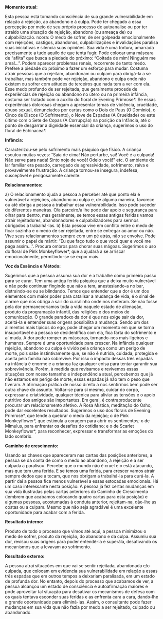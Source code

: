 **Momento atual:**

 Esta pessoa está tomando consciência de sua grande vulnerabilidade em relação à rejeição, ao abandono e à culpa. Pode ter chegado a essa percepção por meio de seu próprio processo de autoanalise ou por ter atraído uma situação de rejeição, abandono (ou ameaça de) ou culpabilização.  ncora: O medo de sofrer, de ser golpeada emocionalmente com rejeições, castigos, abandonos, culpabilizações e invalidações paralisa suas iniciativas e silencia suas opiniões. Sua vida é uma tortura, amarrada precisamente a tudo aquilo de que tenta fugir. Pode colocar uma máscara de “aflita” que busca a piedade do próximo: “Coitada de mim! Ninguém me ama!...”. Podem aparecer problemas renais, recorrente de tanto medo. Prefere a piedade do próximo a fazer um esforço para mudar. Costuma atrair pessoas que a rejeitam, abandonam ou culpam para obrigá-la a se trabalhar, mas também pode ver rejeição, abandono e culpa onde não existem ou sofrer com atitudes de terceiros que nada tem a ver com ela. Esse medo profundo de ser rejeitada, que geralmente procede de experiências de rejeição ou abandono no útero ou na primeira infância, costuma ser tratado com o auxílio do floral de Evening Primrose*. Se essas experiências dolorosas chegam a apresentar temas de violência, crueldade, abuso sexual, denunciados por cartas como o Dois de Paus (O Domínio), o Cinco de Discos (O Sofrimento), o Nove de Espadas (A Crueldade) ou este último com o Sete de Copas (A Corrupção) na posição da Infância, até o ponto de desgarrar a dignidade essencial da criança, sugerimos o uso do floral de Echinacea*. 


**Infância:**

 Caracterizou-se pelo sofrimento mais psíquico que físico. A criança escutou muitas vezes: “Saia de cima! Não perturbe, sai! Você é a culpada! Não serve para nada! Sinto nojo de você! Odeio você!” etc. O ambiente do lar familiar era pesado, carregado de agressividade, sofrimento, raiva e provavelmente frustração. A criança tornou-se insegura, indefesa, susceptível e perigosamente carente. 


**Relacionamentos:**

 a) O relacionamento ajuda a pessoa a perceber até que ponto ela é vulnerável a rejeições, abandono ou culpa e, de alguma maneira, favorece ou até obriga a pessoa a trabalhar essa vulnerabilidade. Isso pode suceder de diferentes maneiras. O/a parceiro/a lhe pode dar apoio e segurança para olhar para dentro, mas geralmente, se temos essas antigas feridas vamos atrair rejeitadores, abandonadores e culpabilizadores para sermos obrigados a trabalhá-las. b) Esta pessoa vive em conflito entre o medo de ficar sozinha e o medo de ser rejeitada, entre se entregar ao amor ou não. Vive seus relacionamentos sempre com um pé atrás, não se envolve. Pode assumir o papel de mártir: “Eu que faço tudo o que você quer e você me paga assim...”. Procura ombros para chorar suas mágoas. Sugerimos o uso do floral de Pink Monkeyflower*, que a ajudará a se arriscar emocionalmente, permitindo-se se expor mais. 


**Voz da Essência e Método:**

 Sugerimos que a pessoa assuma sua dor e a trabalhe como primeiro passo para se curar. Tem uma antiga ferida psíquica que a deixa muito vulnerável e não pode continuar fingindo que não a tem, anestesiando-a no bar, distraindo-se ou se blindando. Temos que entender que a dor é um dos elementos com maior poder para catalisar a mudança de vida, é o sinal de alarme que nos obriga a sair do curralinho onde nos meteram. Se não fosse pela dor permaneceríamos toda a vida naquele estado de alienação, produto da programação infantil, das religiões e dos meios de comunicação. O grande paradoxo da dor é que nos exige sair da dor, aceitá-la e entender suas origens possibilita a mudança. Sendo um dos alimentos mais típicos do ego, pode chegar um momento em que se torna insuportável e a pessoa se desidentifica com ela, fica farta do sofrimento e aí muda. A dor pode romper as máscaras, tornando-nos mais ligeiros e humanos. Sempre é uma oportunidade para crescer. Na infância qualquer rejeição, abandono ou culpa é vivido pela criança como um perigo de morte, pois sabe instintivamente que, se não é nutrida, cuidada, protegida e aceita pela família não sobrevive. Por isso o impacto dessas três espadas na infância é enorme e a criança faz qualquer coisa para tentar garantir sua sobrevivência. Porém, à medida que revisamos e revivemos essas situações com nosso tamanho e independência atual, percebemos que já não estamos em perigo de morte, essas espadas já não tem o peso que tiveram. A afirmação prática de nosso direito a nos sentirmos bem pode ser outra chave do assunto. Voltar-se para si mesmo, cuidar do corpo, expressar a criatividade, qualquer técnica para aliviar as tensões e o apoio nutritivo dos amigos são importantes. Em geral, é contraproducente procurar um relacionamento afetivo. A Rosa Mística, meditação do Osho, pode dar excelentes resultados. Sugerimos o uso dos florais de Evening Primrose*, que tende a quebrar o medo da rejeição; o de Pink Monkeyflower*, que estimula a coragem para abrir os sentimentos; o de Mimulus, para enfrentar os desafios do cotidiano; e o de Scarlet Monkeyflower*, para reconhecer, expressar e transformar as emoções do lado sombrio. 


**Caminho de crescimento:**

 Usando as chaves que apareceram nas cartas das posições anteriores, a pessoa se dá conta de como o medo ao abandono, à rejeição e a ser culpada a paralisou. Percebe que o mundo não é cruel e o está atacando, mas que tem uma ferida. E se temos uma ferida, para crescer vamos atrair sempre dedos que a tocam, que nos obrigam a trabalhá-la para curá-la. A partir daí a pessoa fica menos vulnerável a essas estocadas emocionais. Há um caso interessante nesta posição. A pessoa já fez certas mudanças em sua vida ilustradas pelas cartas anteriores do Caminho de Crescimento (lembrem que acabamos colocando quatro cartas para esta posição) e algumas pessoas, acostumadas à conduta anterior, rejeitam-na, dão-lhe as costas ou a culpam. Mesmo que não seja agradável é uma excelente oportunidade para acabar com a ferida. 


**Resultado interno:**

 Produto de todo o processo que vimos até aqui, a pessoa minimizou o medo de sofrer, produto da rejeição, do abandono e da culpa. Assumiu sua dor, revisou suas origens para poder entendê-la e superála, desativando os mecanismos que a levavam ao sofrimento. 


**Resultado externo:**

 A pessoa atrai situações em que vai se sentir rejeitada, abandonada e/o culpada, que colocam em evidencia sua vulnerabilidade em relação a essas três espadas que em outros tempos a deixariam paralisada, em um estado de profunda dor. No entanto, depois do processo que acabamos de ver, a pessoa alcançou um estado de consciência e autoafirmação maiores e pode aproveitar tal situação para desativar os mecanismos de defesa com os quais tentava esconder suas feridas e as enfrenta cara a cara, dando-lhe a grande oportunidade para eliminá-las. Assim, o consultante pode fazer mudanças em sua vida que não fazia por medo a ser rejeitado, culpado ou abandonado. 
